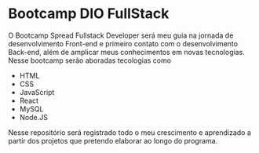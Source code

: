 # Bootcamp DIO FullStack

O Bootcamp Spread Fullstack Developer será meu guia na jornada de desenvolvimento Front-end e primeiro contato com o desenvolvimento
Back-end, além de amplicar meus conhecimentos em novas tecnologias. Nesse bootcamp serão aboradas tecologias como

- HTML
- CSS
- JavaScript
- React
- MySQL
- Node.JS

Nesse repositório será registrado todo o meu crescimento e aprendizado a partir dos projetos que pretendo elaborar ao longo do programa.


